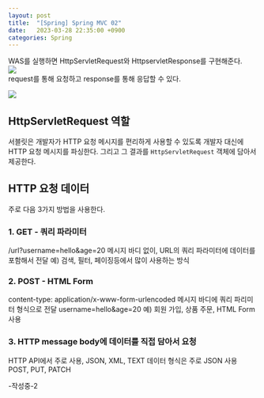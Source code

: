 ```yaml
---
layout: post
title:  "[Spring] Spring MVC 02"
date:   2023-03-28 22:35:00 +0900
categories: Spring
---
```

WAS를 실행하면 HttpServletRequest와 HttpservletResponse를 구현해준다.   
![](https://velog.velcdn.com/images/ghjeong/post/ce749256-4fb9-4c95-ae4a-d4b0aa874f89/image.png)  
request를 통해 요청하고 response를 통해 응답할 수 있다.

![](https://velog.velcdn.com/images/ghjeong/post/5d0e862f-68db-439d-807b-3cc8447c93a9/image.png)

## HttpServletRequest 역할

서블릿은 개발자가 HTTP 요청 메시지를 편리하게 사용할 수 있도록 개발자 대신에 HTTP 요청 메시지를 파싱한다. 그리고 그 결과를 `HttpServletRequest` 객체에 담아서 제공한다.

## HTTP 요청 데이터
주로 다음 3가지 방법을 사용한다.
### 1. GET - 쿼리 파라미터
/url?username=hello&age=20
메시지 바디 없이, URL의 쿼리 파라미터에 데이터를 포함해서 전달
예) 검색, 필터, 페이징등에서 많이 사용하는 방식

### 2. POST - HTML Form
content-type: application/x-www-form-urlencoded
메시지 바디에 쿼리 파리미터 형식으로 전달 username=hello&age=20
예) 회원 가입, 상품 주문, HTML Form 사용
### 3. HTTP message body에 데이터를 직접 담아서 요청
HTTP API에서 주로 사용, JSON, XML, TEXT
데이터 형식은 주로 JSON 사용
POST, PUT, PATCH  

-작성중-2
